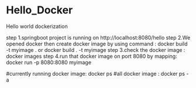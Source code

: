 # Hello_Docker
Hello world dockerization

step 1.springboot project is running on http://localhost:8080/hello 
step 2.We opened docker then create docker image by using command : docker build -t myimage .  or docker build . -t myimage
step 3.check the docker image : docker images
step 4.run that docker image on port 8080 by mapping: docker run -p 8080:8080 myimage

#currently running docker image: docker ps
#all docker image : docker ps -a

